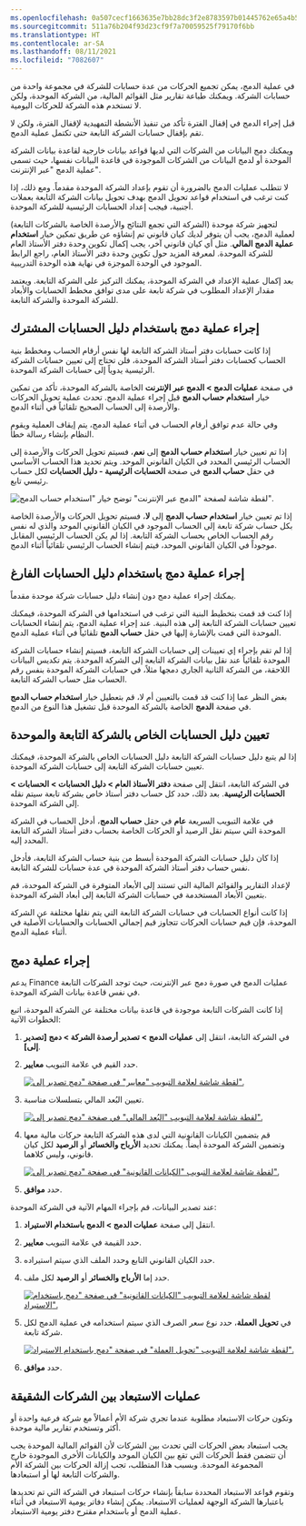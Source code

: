 ```yaml
---
ms.openlocfilehash: 0a507cecf1663635e7bb28dc3f2e8783597b01445762e65a4b5d620244a7e359
ms.sourcegitcommit: 511a76b204f93d23cf9f7a70059525f79170f6bb
ms.translationtype: HT
ms.contentlocale: ar-SA
ms.lasthandoff: 08/11/2021
ms.locfileid: "7082607"
---
```

في عملية الدمج، يمكن تجميع الحركات من عدة حسابات للشركة في مجموعة واحدة من حسابات الشركة. ويمكنك طباعة تقارير مثل القوائم المالية، من الشركة الموحدة، ولكن لا تستخدم هذه الشركة للحركات اليومية.

قبل إجراء الدمج في إقفال الفترة تأكد من تنفيذ الأنشطة التمهيدية لإقفال الفترة، ولكن لا تقم بإقفال حسابات الشركة التابعة حتى تكتمل عملية الدمج.

ويمكنك دمج البيانات من الشركات التي لديها قواعد بيانات خارجية لقاعدة بيانات الشركة الموحدة أو لدمج البيانات من الشركات الموجودة في قاعدة البيانات نفسها، حيث تسمى عملية الدمج "عبر الإنترنت".

لا تتطلب عمليات الدمج بالضرورة أن تقوم بإعداد الشركة الموحدة مقدماً. ومع ذلك، إذا كنت ترغب في استخدام قواعد تحويل الدمج بهدف تحويل بيانات الشركة التابعة بعملات أجنبية، فيجب إعداد الحسابات الرئيسية للشركة الموحدة.

لتجهيز شركة موحدة (الشركة التي تجمع النتائج والأرصدة الخاصة بالشركات التابعة) لعملية الدمج، يجب أن يتوفر لديك كيان قانوني تم إنشاؤه عن طريق تمكين خيار **استخدام عملية الدمج المالي**. مثل أي كيان قانوني آخر، يجب إكمال تكوين وحدة دفتر الأستاذ العام للشركة الموحدة. لمعرفة المزيد حول تكوين وحدة دفتر الأستاذ العام، راجع الرابط الموجود في الوحدة الموجزة في نهاية هذه الوحدة التدريبية.

بعد إكمال عملية الإعداد في الشركة الموحدة، يمكنك التركيز على الشركة التابعة. ويعتمد مقدار الإعداد المطلوب في شركة تابعة على مدى توافق مخطط الحسابات والأبعاد للشركة الموحدة والشركة التابعة.

## <a name="perform-consolidation-by-using-a-shared-chart-of-accounts"></a>إجراء عملية دمج باستخدام دليل الحسابات المشترك

إذا كانت حسابات دفتر أستاذ الشركة التابعة لها نفس أرقام الحساب ومخطط بنية الحساب كحسابات دفتر أستاذ الشركة الموحدة، فلن تحتاج إلى تعيين حسابات الشركة الرئيسية يدوياً إلى حسابات الشركة الموحدة.

في صفحة **عمليات الدمج > الدمج عبر الإنترنت** الخاصة بالشركة الموحدة، تأكد من تمكين خيار **استخدام حساب الدمج** قبل إجراء عملية الدمج. تحدث عملية تحويل الحركات والأرصدة إلى الحساب الصحيح تلقائياً في أثناء الدمج.

وفي حالة عدم توافق أرقام الحساب في أثناء عملية الدمج، يتم إيقاف العملية ويقوم النظام بإنشاء رسالة خطأ.

إذا تم تعيين خيار **استخدام حساب الدمج** إلى **نعم**، فسيتم تحويل الحركات والأرصدة إلى الحساب الرئيسي المحدد في الكيان القانوني الموحد. ويتم تحديد هذا الحساب الأساسي في حقل **حساب الدمج** في صفحة **الحسابات الرئيسية - دليل الحسابات** لكل حساب رئيسي تابع.

![لقطة شاشة لصفحة "الدمج عبر الإنترنت" توضح خيار "استخدام حساب الدمج".](../media/use-consolidation-account.png) 

إذا تم تعيين خيار **استخدام حساب الدمج** إلى **لا**، فسيتم تحويل الحركات والأرصدة الخاصة بكل حساب شركة تابعة إلى الحساب الموجود في الكيان القانوني الموحد والذي له نفس رقم الحساب الخاص بحساب الشركة التابعة. إذا لم يكن الحساب الرئيسي المقابل موجوداً في الكيان القانوني الموحد، فيتم إنشاء الحساب الرئيسي تلقائياً أثناء الدمج.

## <a name="perform-consolidation-by-using-a-blank-chart-of-accounts"></a>إجراء عملية دمج باستخدام دليل الحسابات الفارغ

يمكنك إجراء عملية دمج دون إنشاء دليل حسابات شركة موحدة مقدماً.

إذا كنت قد قمت بتخطيط البنية التي ترغب في استخدامها في الشركة الموحدة، فيمكنك تعيين حسابات الشركة التابعة إلى هذه البنية. عند إجراء عملية الدمج، يتم إنشاء الحسابات الموحدة التي قمت بالإشارة إليها في حقل **حساب الدمج** تلقائياً في أثناء عملية الدمج.

إذا لم تقم بإجراء إي تعيينات إلى حسابات الشركة التابعة، فسيتم إنشاء حسابات الشركة الموحدة تلقائياً عند نقل بيانات الشركة التابعة إلى الشركة الموحدة. يتم تكديس البيانات اللاحقة، من الشركة الثانية الجاري دمجها مثلاً، في حسابات الشركة الموحدة بنفس رقم الحساب مثل حساب الشركة التابعة.

بغض النظر عما إذا كنت قد قمت بالتعيين أم لا، قم بتعطيل خيار **استخدام حساب الدمج** في صفحة **الدمج** الخاصة بالشركة الموحدة قبل تشغيل هذا النوع من الدمج.

## <a name="mapping-subsidiary-and-consolidated-chart-of-accounts"></a>تعيين دليل الحسابات الخاص بالشركة التابعة والموحدة

إذا لم يتبع دليل حسابات الشركة التابعة دليل الحسابات الخاص بالشركة الموحدة، فيمكنك تعيين حسابات الشركة التابعة إلى حسابات الشركة الموحدة.

في الشركة التابعة، انتقل إلى صفحة **دفتر الأستاذ العام > دليل الحسابات > الحسابات > الحسابات الرئيسية**. بعد ذلك، حدد كل حساب دفتر أستاذ خاص بشركة تابعة سيتم نقله إلى الشركة الموحدة.

في علامة التبويب السريعة **عام** في حقل **حساب الدمج**، أدخل الحساب في الشركة الموحدة التي سيتم نقل الرصيد أو الحركات الخاصة بحساب دفتر أستاذ الشركة التابعة المحدد إليه.


إذا كان دليل حسابات الشركة الموحدة أبسط من بنية حساب الشركة التابعة، فأدخل نفس حساب دفتر أستاذ الشركة الموحدة في عدة حسابات للشركة التابعة.

لإعداد التقارير والقوائم المالية التي تستند إلى الأبعاد المتوفرة في الشركة الموحدة، قم بتعيين الأبعاد المستخدمة في حسابات الشركة التابعة إلى أبعاد الشركة الموحدة.

إذا كانت أنواع الحسابات في حسابات الشركة التابعة التي يتم نقلها مختلفة عن الشركة الموحدة، فإن قيم حسابات الحركات تتجاوز قيم إجمالي الحسابات والحسابات الأصلية في أثناء عملية الدمج.

## <a name="perform-a-consolidation"></a>إجراء عملية دمج

يدعم Finance عمليات الدمج في صورة دمج عبر الإنترنت، حيث توجد الشركات التابعة في نفس قاعدة بيانات الشركة الموحدة.


إذا كانت الشركات التابعة موجودة في قاعدة بيانات مختلفة عن الشركة الموحدة، اتبع الخطوات الآتية:

1.  في الشركة التابعة، انتقل إلى **عمليات الدمج > تصدير أرصدة الشركة > دمج [تصدير إلى]**.

2.  حدد القيم في علامة التبويب **معايير**.

    [![لقطة شاشة لعلامة التبويب "معايير" في صفحة "دمج تصدير إلى".](../media/export-1.png)](../media/export-1.png#lightbox) 

3.  تعيين البُعد المالي بتسلسلات مناسبة.

    [![لقطة شاشة لعلامة التبويب "البُعد المالي" في صفحة "دمج تصدير إلى".](../media/dimensions-1.png)](../media/dimensions-1.png#lightbox) 

4.  قم بتضمين الكيانات القانونية التي لدى هذه الشركة التابعة حركات مالية معها وتضمين الشركة الموحدة أيضاً. يمكنك تحديد **الأرباح والخسائر** أو **الرصيد** لكل كيان قانوني، وليس كلاهما.

    [![لقطة شاشة لعلامة التبويب "الكيانات القانونية" في صفحة "دمج تصدير إلى".](../media/legal-entity.png)](../media/legal-entity.png#lightbox) 
5.  حدد **موافق**.

عند تصدير البيانات، قم بإجراء المهام الآتية في الشركة الموحدة:

1.  انتقل إلى صفحة **عمليات الدمج > الدمج باستخدام الاستيراد**.

2.  حدد القيمة في علامة التبويب **معايير**.

3.  حدد الكيان القانوني التابع وحدد الملف الذي سيتم استيراده.

4.  حدد إما **الأرباح والخسائر** أو **الرصيد** لكل ملف.

    [![لقطة شاشة لعلامة التبويب "الكيانات القانونية" في صفحة "دمج باستخدام الاستيراد".](../media/legal-entities-2.png)](../media/legal-entities-2.png#lightbox)

5.  في **تحويل العملة**، حدد نوع سعر الصرف الذي سيتم استخدامه في عملية الدمج لكل شركة تابعة.

    [![لقطة شاشة لعلامة التبويب "تحويل العملة" في صفحة "دمج باستخدام الاستيراد".](../media/currency-conversions.png)](../media/currency-conversions.png#lightbox) 

6.  حدد **موافق**.

## <a name="intercompany-eliminations"></a>عمليات الاستبعاد بين الشركات الشقيقة

وتكون حركات الاستبعاد مطلوبة عندما تجري شركة الأم أعمالاً مع شركة فرعية واحدة أو أكثر وتستخدم تقارير مالية موحدة.

يجب استبعاد بعض الحركات التي تحدث بين الشركات لأن القوائم المالية الموحدة يجب أن تتضمن فقط الحركات التي تقع بين الكيان الموحد والكيانات الأخرى الموجودة خارج المجموعة الموحدة. وبسبب هذا المتطلب، تجب إزالة الحركات بين الشركة الأم والشركات التابعة لها أو استبعادها.

وتقوم قواعد الاستبعاد المحددة سابقاً بإنشاء حركات استبعاد في الشركة التي تم تحديدها باعتبارها الشركة الوجهة لعمليات الاستبعاد. يمكن إنشاء دفاتر يومية الاستبعاد في أثناء عملية الدمج أو باستخدام مقترح دفتر يومية الاستبعاد.
